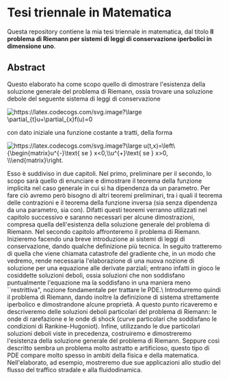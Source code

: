 # Tesi triennale in Matematica

Questa repository contiene la mia tesi triennale in matematica, dal titolo **Il problema di Riemann per sistemi di leggi di conservazione iperbolici in dimensione uno**.

## Abstract
Questo elaborato ha come scopo quello di dimostrare l'esistenza della soluzione generale del problema di Riemann, ossia trovare una soluzione debole del seguente sistema di leggi di conservazione

<img src="https://latex.codecogs.com/svg.image?\large&space;\partial_{t}u&plus;\partial_{x}f(u)=0" title="https://latex.codecogs.com/svg.image?\large \partial_{t}u+\partial_{x}f(u)=0" />

con dato iniziale una funzione costante a tratti, della forma

<img src="https://latex.codecogs.com/svg.image?\large&space;u(t,x)=\left\{\begin{matrix}u^{-}\text{&space;se&space;}&space;x<0,\\u^{&plus;}\text{&space;se&space;}&space;x>0,&space;\\\end{matrix}\right." title="https://latex.codecogs.com/svg.image?\large u(t,x)=\left\{\begin{matrix}u^{-}\text{ se } x<0,\\u^{+}\text{ se } x>0, \\\end{matrix}\right." />

Esso è suddiviso in due capitoli.
Nel primo, preliminare per il secondo, lo scopo sarà quello di enunciare e dimostrare il teorema della funzione implicita nel caso generale in cui si ha dipendenza da un parametro. Per fare ciò avremo però bisogno di altri teoremi preliminari, tra i quali il teorema delle contrazioni e il teorema della funzione inversa (sia senza dipendenza da una parametro, sia con).
Difatti questi teoremi verranno utilizzati nel capitolo successivo e saranno necessari per alcune dimostrazioni, compresa quella dell'esistenza della soluzione generale del problema di Riemann.
Nel secondo capitolo affronteremo il problema di Riemann. Inizieremo facendo una breve introduzione ai sistemi di leggi di conservazione, dando qualche definizione più tecnica. In seguito tratteremo di quella che viene chiamata catastrofe del gradiente che, in un modo che vedremo, rende necessaria l'elaborazione di una nuova nozione di soluzione per una equazione alle derivate parziali; entrano infatti in gioco le cosiddette soluzioni deboli, ossia soluzioni che non soddisfano puntualmente l'equazione ma la soddisfano in una maniera meno ``restrittiva", nozione fondamentale per trattare le PDE.\\ Introdurremo quindi il problema di Riemann, dando inoltre la definizione di sistema strettamente iperbolico e dimostrandone alcune proprietà. A questo punto ricaveremo e descriveremo delle soluzioni deboli particolari del problema di Riemann: le onde di rarefazione e le onde di shock (curve particolari che soddisfano le condizioni di Rankine-Hugoniot).
Infine, utilizzando le due particolari soluzioni deboli viste in precedenza, costruiremo e dimostreremo l'esistenza della soluzione generale del problema di Riemann.
Seppure così descritto sembra un problema molto astratto e artificioso, questo tipo di PDE compare molto spesso in ambiti della fisica e della matematica. Nell'elaborato, ad esempio, mostreremo due sue applicazioni allo studio del flusso del traffico stradale e alla fluidodinamica.

